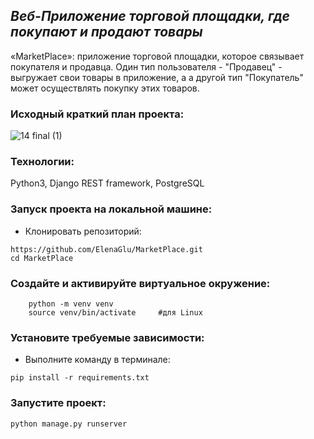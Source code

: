 ## _Веб-Приложение торговой площадки, где покупают и продают товары_

«MarketPlace»: приложение торговой площадки, которое связывает покупателя и продавца. Один тип пользователя - "Продавец" - выгружает свои товары в приложение, а а другой тип "Покупатель" может осуществлять покупку этих товаров.

### Исходный краткий план проекта:

![14 final (1)](https://github.com/ElenaGlu/MarketPlace/assets/123466535/bbd7a2e3-ef3b-4796-b9cf-fdf56a3eb22b)

### Технологии:

Python3, Django REST framework, PostgreSQL

### Запуск проекта на локальной машине:

- Клонировать репозиторий:
```
https://github.com/ElenaGlu/MarketPlace.git
cd MarketPlace
```
### Создайте и активируйте виртуальное окружение:

```
    python -m venv venv
    source venv/bin/activate     #для Linux
```

### Установите требуемые зависимости:

- Выполните команду в терминале: 
```
pip install -r requirements.txt
```

### Запустите проект:

```
python manage.py runserver
```
